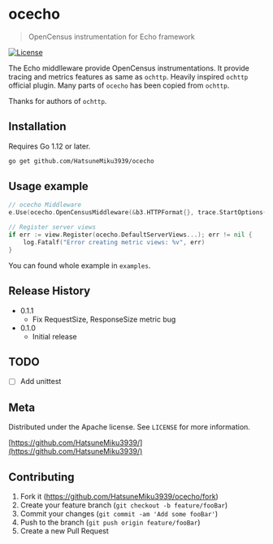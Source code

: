 # ocecho
> OpenCensus instrumentation for Echo framework

[![License](https://img.shields.io/badge/License-APACHE-blue.svg?style=flat-square)](https://github.com/HatsuneMiku3939/ocecho/blob/master/LICENSE)


The Echo middlleware provide OpenCensus instrumentations.  It provide tracing and metrics features as same as `ochttp`.
Heavily inspired `ochttp` official plugin. Many parts of `ocecho` has been copied from `ochttp`.

Thanks for authors of `ochttp`.


## Installation

Requires Go 1.12 or later.

```sh
go get github.com/HatsuneMiku3939/ocecho
```

## Usage example

```go
// ocecho Middleware
e.Use(ocecho.OpenCensusMiddleware(&b3.HTTPFormat{}, trace.StartOptions{}))

// Register server views
if err := view.Register(ocecho.DefaultServerViews...); err != nil {
	log.Fatalf("Error creating metric views: %v", err)
}
```

You can found whole example in ``examples``.


## Release History

* 0.1.1
    * Fix RequestSize, ResponseSize metric bug
* 0.1.0
    * Initial release

## TODO

* [ ] Add unittest

## Meta

Distributed under the Apache license. See ``LICENSE`` for more information.

[https://github.com/HatsuneMiku3939/](https://github.com/HatsuneMiku3939/)

## Contributing

1. Fork it (<https://github.com/HatsuneMiku3939/ocecho/fork>)
2. Create your feature branch (`git checkout -b feature/fooBar`)
3. Commit your changes (`git commit -am 'Add some fooBar'`)
4. Push to the branch (`git push origin feature/fooBar`)
5. Create a new Pull Request
